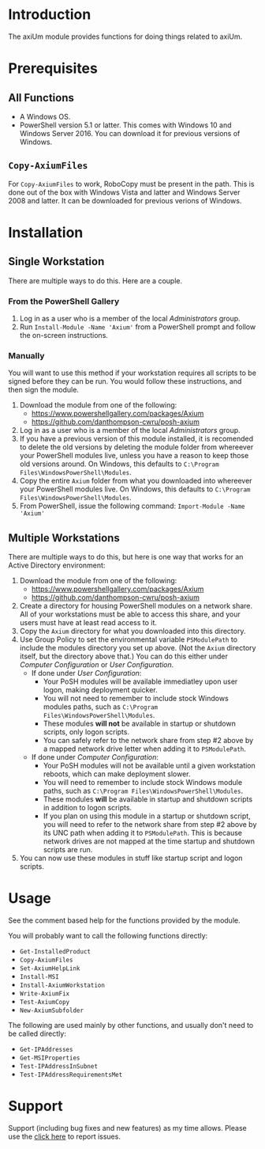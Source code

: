 # Introduction
The axiUm module provides functions for doing things related to axiUm.

# Prerequisites

## All Functions
* A Windows OS.
* PowerShell version 5.1 or latter. This comes with Windows 10 and Windows Server 2016. You can download it for previous versions of Windows.

## `Copy-AxiumFiles`
For `Copy-AxiumFiles` to work, RoboCopy must be present in the path. This is done out of the box with Windows Vista and latter and Windows Server 2008 and latter. It can be downloaded for previous verions of Windows.

# Installation

## Single Workstation
There are multiple ways to do this. Here are a couple.

### From the PowerShell Gallery
1. Log in as a user who is a member of the local _Administrators_ group.
2. Run `Install-Module -Name 'Axium'` from a PowerShell prompt and follow the on-screen instructions.

### Manually
You will want to use this method if your workstation requires all scripts to be signed before they can be run. You would follow these instructions, and then sign the module.

1. Download the module from one of the following:
    * https://www.powershellgallery.com/packages/Axium
    * https://github.com/danthompson-cwru/posh-axium
2. Log in as a user who is a member of the local _Administrators_ group.
3. If you have a previous version of this module installed, it is recomended to delete the old versions by deleting the module folder from whereever your PowerShell modules live, unless you have a reason to keep those old versions around. On Windows, this defaults to `C:\Program Files\WindowsPowerShell\Modules`.
4. Copy the entire `Axium` folder from what you downloaded into whereever your PowerShell modules live. On Windows, this defaults to `C:\Program Files\WindowsPowerShell\Modules`.
5. From PowerShell, issue the following command: `Import-Module -Name 'Axium'`

## Multiple Workstations
There are multiple ways to do this, but here is one way that works for an Active Directory environment:
1. Download the module from one of the following:
    * https://www.powershellgallery.com/packages/Axium
    * https://github.com/danthompson-cwru/posh-axium
2. Create a directory for housing PowerShell modules on a network share. All of your workstations must be able to access this share, and your users must have at least read access to it.
3. Copy the `Axium` directory for what you downloaded into this directory.
4. Use Group Policy to set the environmental variable `PSModulePath` to include the modules directory you set up above. (Not the `Axium` directory itself, but the directory above that.) You can do this either under _Computer Configuration_ or _User Configuration_.
    * If done under _User Configuration_:
        * Your PoSH modules will be available immediatley upon user logon, making deployment quicker.
        * You will not need to remember to include stock Windows modules paths, such as `C:\Program Files\WindowsPowerShell\Modules`.
        * These modules __will not__ be available in startup or shutdown scripts, only logon scripts.
        * You can safely refer to the network share from step #2 above by a mapped network drive letter when adding it to `PSModulePath`.
    * If done under _Computer Configuration_:
        * Your PoSH modules will not be available until a given workstation reboots, which can make deployment slower.
        * You will need to remember to include stock Windows module paths, such as `C:\Program Files\WindowsPowerShell\Modules`.
        * These modules __will__ be available in startup and shutdown scripts in addition to logon scripts.
        * If you plan on using this module in a startup or shutdown script, you will need to refer to the network share from step #2 above by its UNC path when adding it to `PSModulePath`. This is because network drives are not mapped at the time startup and shutdown scripts are run.
5. You can now use these modules in stuff like startup script and logon scripts.

# Usage
See the comment based help for the functions provided by the module.

You will probably want to call the following functions directly:
* `Get-InstalledProduct`
* `Copy-AxiumFiles`
* `Set-AxiumHelpLink`
* `Install-MSI`
* `Install-AxiumWorkstation`
* `Write-AxiumFix`
* `Test-AxiumCopy`
* `New-AxiumSubfolder`

The following are used mainly by other functions, and usually don't need to be called directly:
* `Get-IPAddresses`
* `Get-MSIProperties`
* `Test-IPAddressInSubnet`
* `Test-IPAddressRequirementsMet`

# Support
Support (including bug fixes and new features) as my time allows. Please use the [click here](https://github.com/danthompson-cwru/posh-axium/issues) to report issues.
